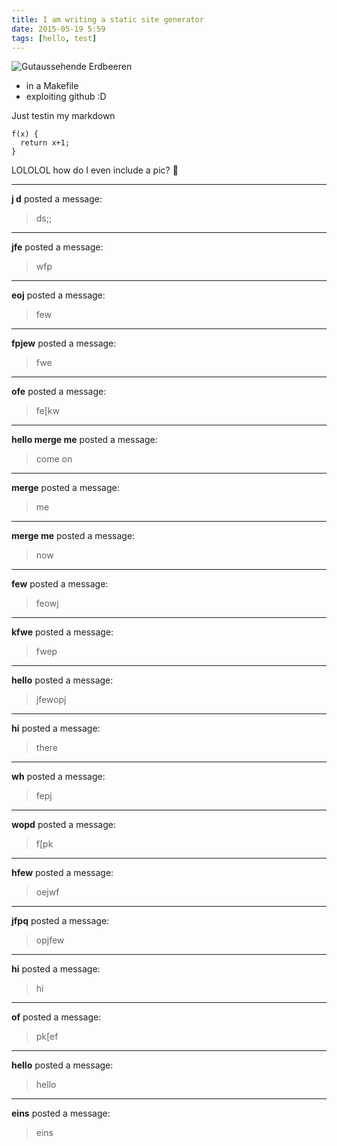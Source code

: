 ```yaml
---
title: I am writing a static site generator
date: 2015-05-19 5:59
tags: [hello, test]
---
```


![Gutaussehende Erdbeeren](http://box.linse.me/pics/erdbeeren.png)

- in a Makefile
- exploiting github :D

Just testin my markdown

    f(x) {
      return x+1;
    }

LOLOLOL how do I even include a pic?
🎂






____

**j d** posted a message:

> ds;;




____

**jfe** posted a message:

> wfp




____

**eoj** posted a message:

> few




____

**fpjew** posted a message:

> fwe





____

**ofe** posted a message:

> fe[kw





____

**hello merge me** posted a message:

> come on





____

**merge** posted a message:

> me





____

**merge me** posted a message:

> now





____

**few** posted a message:

> feowj





____

**kfwe** posted a message:

> fwep





____

**hello** posted a message:

> jfewopj





____

**hi** posted a message:

> there





____

**wh** posted a message:

> fepj





____

**wopd** posted a message:

> f[pk





____

**hfew** posted a message:

> oejwf





____

**jfpq** posted a message:

> opjfew





____

**hi** posted a message:

> hi





____

**of** posted a message:

> pk[ef





____

**hello** posted a message:

> hello





____

**eins** posted a message:

> eins



